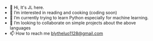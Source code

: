 - 👋 Hi, It's JL here.
- 👀 I’m interested in reading and cooking (coding soon)
- 🌱 I’m currently trying to learn Python especially for machine learning.
- 💞️ I’m looking to collaborate on simple projects about the above languages
- 📫 How to reach me blytheluo1128@gmail.com

<!---
blytheluo/blytheluo is a ✨ special ✨ repository because its `README.md` (this file) appears on your GitHub profile.
You can click the Preview link to take a look at your changes.
--->
